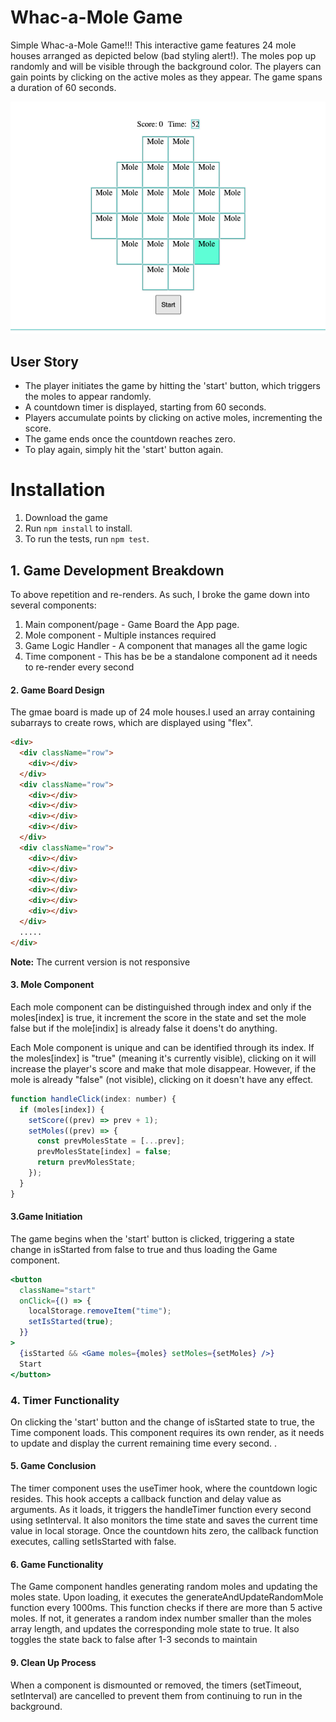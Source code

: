 # Whac-a-Mole Game

Simple Whac-a-Mole Game!!!
This interactive game features 24 mole houses arranged as depicted below (bad styling alert!). The moles pop up randomly and will be visible through the background color. The players can gain points by clicking on the active moles as they appear. The game spans a duration of 60 seconds.

![Screenshot](./src/whac_a_mole.png)

## User Story

- The player initiates the game by hitting the 'start' button, which triggers the moles to appear randomly.
- A countdown timer is displayed, starting from 60 seconds.
- Players accumulate points by clicking on active moles, incrementing the score.
- The game ends once the countdown reaches zero.
- To play again, simply hit the 'start' button again.

# Installation

1. Download the game
2. Run `npm install` to install.
3. To run the tests, run `npm test`.

## 1. Game Development Breakdown

To above repetition and re-renders. As such, I broke the game down into several components:

1. Main component/page - Game Board the App page.
2. Mole component - Multiple instances required
3. Game Logic Handler - A component that manages all the game logic
4. Time component - This has be be a standalone component ad it needs to re-render every second

#### 2. Game Board Design

The gmae board is made up of 24 mole houses.I used an array containing subarrays to create rows, which are displayed using "flex".

```html
<div>
  <div className="row">
    <div></div>
  </div>
  <div className="row">
    <div></div>
    <div></div>
    <div></div>
    <div></div>
  </div>
  <div className="row">
    <div></div>
    <div></div>
    <div></div>
    <div></div>
    <div></div>
    <div></div>
  </div>
  .....
</div>
```

**Note:** The current version is not responsive

#### 3. Mole Component

Each mole component can be distinguished through index and only if the moles[index] is true, it increment the score in the state and set the mole false but if the mole[indix] is already false it doens't do anything.

Each Mole component is unique and can be identified through its index. If the moles[index] is "true" (meaning it's currently visible), clicking on it will increase the player's score and make that mole disappear. However, if the mole is already "false" (not visible), clicking on it doesn't have any effect.

```jsx
function handleClick(index: number) {
  if (moles[index]) {
    setScore((prev) => prev + 1);
    setMoles((prev) => {
      const prevMolesState = [...prev];
      prevMolesState[index] = false;
      return prevMolesState;
    });
  }
}
```

#### 3.Game Initiation

The game begins when the 'start' button is clicked, triggering a state change in isStarted from false to true and thus loading the Game component.

```jsx
<button
  className="start"
  onClick={() => {
    localStorage.removeItem("time");
    setIsStarted(true);
  }}
>
  {isStarted && <Game moles={moles} setMoles={setMoles} />}
  Start
</button>
```

### 4. Timer Functionality

On clicking the 'start' button and the change of isStarted state to true, the Time component loads. This component requires its own render, as it needs to update and display the current remaining time every second.
.

#### 5. Game Conclusion

The timer component uses the useTimer hook, where the countdown logic resides. This hook accepts a callback function and delay value as arguments. As it loads, it triggers the handleTimer function every second using setInterval. It also monitors the time state and saves the current time value in local storage. Once the countdown hits zero, the callback function executes, calling setIsStarted with false.

#### 6. Game Functionality

The Game component handles generating random moles and updating the moles state. Upon loading, it executes the generateAndUpdateRandomMole function every 1000ms. This function checks if there are more than 5 active moles. If not, it generates a random index number smaller than the moles array length, and updates the corresponding mole state to true. It also toggles the state back to false after 1-3 seconds to maintain

#### 9. Clean Up Process

When a component is dismounted or removed, the timers (setTimeout, setInterval) are cancelled to prevent them from continuing to run in the background.
